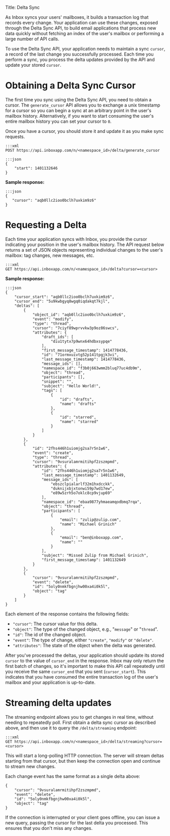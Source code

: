 Title: Delta Sync

As Inbox syncs your users' mailboxes, it builds a transaction log that records
every change. Your application can use these changes, exposed through the Delta
Sync API, to build email applications that process new data quickly without
fetching an index of the user's mailbox or performing a large number of API calls.

To use the Delta Sync API, your application needs to maintain a sync `cursor`,
a record of the last change you successfully processed. Each time you perform a
sync, you process the delta updates provided by the API and update your stored `cursor`.


# Obtaining a Delta Sync Cursor

The first time you sync using the Delta Sync API, you need to obtain a cursor. The
`generate_cursor` API allows you to exchange a unix timestamp for a cursor so you can
begin a sync at an arbitrary point in the user's mailbox history. Alternatively,
if you want to start consuming the user's entire mailbox history you can set
your cursor to `0`.

Once you have a cursor, you should store it and update it as you make sync requests.

```
:::xml
POST https://api.inboxapp.com/n/<namespace_id>/delta/generate_cursor
```

```
:::json
{
    "start": 1401132646
}
```

**Sample response:**

```
:::json
{
   "cursor": "aqb0llc2ioo0bclh7uxkim9z6"
}
```

# Requesting a Delta

Each time your application syncs with Inbox, you provide the cursor indicating
your position in the user's mailbox history. The API request below returns a
set of JSON objects representing individual changes to the user's mailbox: tag
changes, new messages, etc.

```
:::xml
GET https://api.inboxapp.com/n/<namespace_id>/delta?cursor=<cursor>
```

**Sample response:**

```
:::json
{
    "cursor_start": "aqb0llc2ioo0bclh7uxkim9z6",
    "cursor_end": "5u9kwbgyq8wgq0iqdakqt7kjl",
    "deltas": [
        {
            "object_id": "aqb0llc2ioo0bclh7uxkim9z6",
            "event": "modify",
            "type": "thread",
            "cursor": "7ciyf89wprvvkw3p9oz86swcs",
            "attributes": {
                "draft_ids": [
                    "diu1tytx7p9wnx64hdbxsypqe"
                ],
                "first_message_timestamp": 1414778436,
                "id": "71ormxuivtg52p141tpgjk3vi",
                "last_message_timestamp": 1414778436,
                "message_ids": [],
                "namespace_id": "f3b0j663wmm2bluq77uc4db9m",
                "object": "thread",
                "participants": [],
                "snippet": "",
                "subject": "Hello World!",
                "tags": [
                    {
                        "id": "drafts",
                        "name": "drafts"
                    },
                    {
                        "id": "starred",
                        "name": "starred"
                    }
                ]
            }
        },
        {
            "id": "2fhs446h1uiomjg2sa7r5n1w6",
            "event": "create",
            "type": "thread",
            "cursor": "9vsuralamrmitihpf2zszmpmd",
            "attributes": {
                "id": "2fhs446h1uiomjg2sa7r5n1w6",
                "last_message_timestamp": 1401132649,
                "message_ids": [
                    "ebszclpialarlf32m1hxdcckk",
                    "duknijxbjxtonwi59p7wd17ew",
                    "e89w5zrh5o7oklc8cp9vjup69"
                ],
                "namespace_id": "ebaa9877yhmaeamqodbmq7rqa",
                "object": "thread",
                "participants": [
                    {
                        "email": "zulip@zulip.com",
                        "name": "Michael Grinich"
                    },
                    {
                        "email": "ben@inboxapp.com",
                        "name": ""
                    }
                ],
                "subject": "Missed Zulip from Michael Grinich",
                "first_message_timestamp": 1401132649
            }
        },
        {
            "cursor": "9vsuralamrmitihpf2zszmpmd",
            "event": "delete",
            "id": "5oly0nmkfbgnjhw00xa4i0k5l",
            "object": "tag"
        }
    ]
}
```
Each element of the response contains the following fields:
* `"cursor"`: The cursor value for this delta.
* `"object"`: The type of the changed object, e.g., "`message`" or "`thread`".
* `"id"`: The id of the changed object.
* `"event"`: The type of change, either `"create"`, `"modify"` or `"delete"`.
* `"attributes"`: The state of the object when the delta was generated.

After you've processed the deltas, your application should update its stored
`cursor` to the value of `cursor_end` in the response. Inbox may only return the
first batch of changes, so it's important to make this API call repeatedly until
you receive the same `cursor_end` that you sent (`cursor_start`). This indicates
that you have consumed the entire transaction log of the user's mailbox and your
application is up-to-date.

# Streaming delta updates
The streaming endpoint allows you to get changes in real time, without needing
to repeatedly poll. First obtain a delta sync cursor as described above, and
then use it to query the `/delta/streaming` endpoint:

```
:::xml
GET https://api.inboxapp.com/n/<namespace_id>/delta/streaming?cursor=<cursor>
```

This will start a long-polling HTTP connection. The server will stream deltas
starting from that cursor, but then keep the connection open and continue to
stream new changes.

Each change event has the same format as a single delta above:
```
{
    "cursor": "9vsuralamrmitihpf2zszmpmd",
    "event": "delete",
    "id": "5oly0nmkfbgnjhw00xa4i0k5l",
    "object": "tag"
}
```

If the connection is interrupted or your client goes offline, you can issue
a new query, passing the cursor for the last delta you processed. This ensures
that you don't miss any changes.
